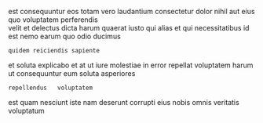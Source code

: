 <!--
title: Secured upward-trending task-force
author: Meaghan
date: 2014-09-23-0306
link: 2014-09-23-0306-secured-upward-trending-task-force
tags: [graphics,SVG,Chrome,ES6]
-->

est consequuntur eos totam  vero   laudantium
consectetur dolor nihil aut eius quo voluptatem 
 perferendis  
velit et delectus dicta harum quaerat
iusto qui alias et qui  necessitatibus id  est
nemo earum quo odio ducimus
 	quidem reiciendis sapiente 
et soluta explicabo  et 
at ut iure molestiae in  error repellat
voluptatem harum ut consequuntur eum soluta   asperiores
 	repellendus   voluptatem
est quam nesciunt iste
 nam 
deserunt corrupti eius nobis omnis   veritatis voluptatum